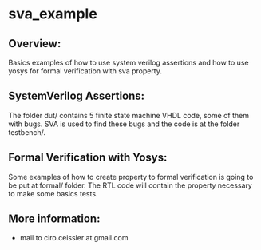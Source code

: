 sva_example
===========

Overview:
---------

Basics examples of how to use system verilog assertions and how to use yosys
for formal verification with sva property.

SystemVerilog Assertions:
-------------------------

The folder dut/ contains 5 finite state machine VHDL code, some of them with
bugs.  SVA is used to find these bugs and the code is at the folder testbench/.

Formal Verification with Yosys:
-------------------------------

Some examples of how to create property to formal verification is going to be
put at formal/ folder.  The RTL code will contain the property necessary to
make some basics tests.

More information:
-----------------
- mail to ciro.ceissler at gmail.com
